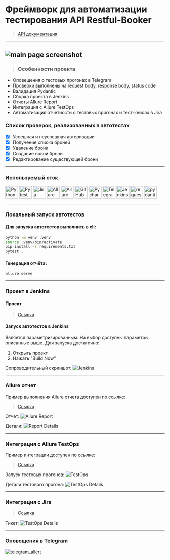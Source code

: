 # Фреймворк для автоматизации тестирования API Restful-Booker
> <a target="_blank" href="https://restful-booker.herokuapp.com/apidoc/index.html">API документация</a>

----
![main page screenshot](/images/main_api.JPG)
----
> ### Особенности проекта

* Оповещения о тестовых прогонах в Telegram
* Проверки выполнены на request body, response body, status code
* Валидация Pydantic
* Сборка проекта в Jenkins
* Отчеты Allure Report
* Интеграция с Allure TestOps
* Автоматизация отчетности о тестовых прогонах и тест-кейсах в Jira

### Список проверок, реализованных в автотестах
- [x] Успешная и неуспешная авторизации
- [x] Получение списка броней
- [x] Удаление брони
- [x] Создание новой брони
- [x] Редактирование существующей брони

----

### Используемый стэк

<img title="Python" src="images/python-original.svg" height="40" width="40"/> <img title="Pytest" src="images/pytest-original.svg" height="40" width="40"/> <img title="Jira" src="images/jira-original.svg" height="40" width="40"/> <img title="Allure Report" src="images/Allure_Report.png" height="40" width="40"/> <img title="Allure TestOps" src="images/AllureTestOps.png" height="40" width="40"/> <img title="GitHub" src="images/github-original.svg" height="40" width="40"/> <img title="Pycharm" src="images/pycharm.png" height="40" width="40"/> <img title="Telegram" src="images/tg.png" height="40" width="40"/> <img title="Jenkins" src="images/jenkins-original.svg" height="40" width="40"/> <img title="requests" src="images/requests.png" height="40" width="40"/> <img title="pydantic" src="images/pydantic.png" height="40" width="40"/> 

----

### Локальный запуск автотестов

#### Для запуска автотестов выполнить в cli:
```bash
python -m venv .venv
source .venv/bin/activate
pip install -r requirements.txt
pytest .
```

#### Генерация отчёта:
```bash
allure serve 
```
----
### Проект в Jenkins
   
#### Проект
> <a target="_blank" href="https://jenkins.autotests.cloud/job/C08-itpmkz-diploma-api/">Ссылка</a>

#### Запуск автотестов в Jenkins
Является параметризированным. На выбор доступны параметры, описанные выше.
Для запуска достаточно:
1. Открыть проект
2. Нажать "Build Now"

Сопроводительный скриншот:
<img title="Jenkins" src="images/jenkins.JPG"/>

----
### Allure отчет
Пример выполнения Allure отчета доступен по ссылке:
> <a target="_blank" href="https://jenkins.autotests.cloud/job/C08-itpmkz-diploma-api/5/allure/">Ссылка</a>

Отчет:
<img title="Allure Report" src="images/allure_report.JPG"/>

Детали:
<img title="Report Details" src="images/allure_details.JPG"/>


----
### Интеграция с Allure TestOps
Пример интеграции доступен по ссылке:
> <a target="_blank" href="https://allure.autotests.cloud/project/3987/launches">Ссылка</a>

Запуск тестовых прогонов:
<img title="TestOps" src="images/testops.JPG"/>

Детали тестового прогона:
<img title="TestOps Details" src="images/testops_details.JPG"/>

----
### Интеграция с Jira
> <a target="_blank" href="https://jira.autotests.cloud/browse/HOMEWORK-1068">Ссылка</a>

Тикет:
<img title="TestOps Details" src="images/jira.JPG"/>

----
### Оповещения в Telegram
![telegram_allert](images/tgnotify_api.JPG)
